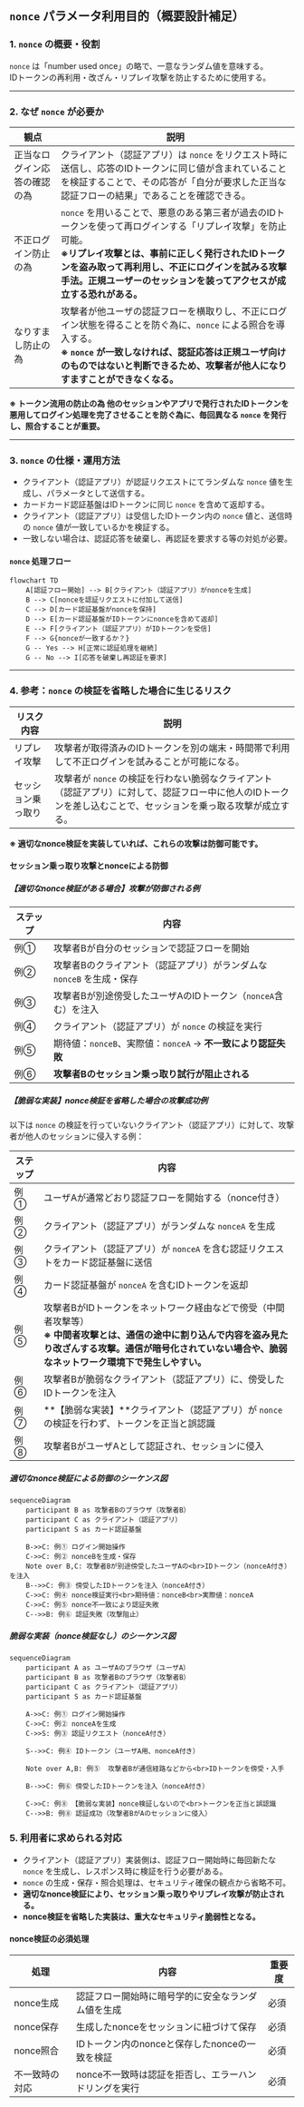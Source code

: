
## `nonce` パラメータ利用目的（概要設計補足）

### 1. `nonce` の概要・役割  
`nonce` は「number used once」の略で、一意なランダム値を意味する。  
IDトークンの再利用・改ざん・リプレイ攻撃を防止するために使用する。

---

### 2. なぜ `nonce` が必要か

| 観点 | 説明 |
|------|------|
| 正当なログイン応答の確認の為 | クライアント（認証アプリ）は `nonce` をリクエスト時に送信し、応答のIDトークンに同じ値が含まれていることを検証することで、その応答が「自分が要求した正当な認証フローの結果」であることを確認できる。 |
| 不正ログイン防止の為 | `nonce` を用いることで、悪意のある第三者が過去のIDトークンを使って再ログインする「リプレイ攻撃」を防止可能。<br>**※リプレイ攻撃とは、事前に正しく発行されたIDトークンを盗み取って再利用し、不正にログインを試みる攻撃手法。正規ユーザーのセッションを装ってアクセスが成立する恐れがある。** |
| なりすまし防止の為 | 攻撃者が他ユーザの認証フローを横取りし、不正にログイン状態を得ることを防ぐ為に、`nonce` による照合を導入する。<br>**※ `nonce` が一致しなければ、認証応答は正規ユーザ向けのものではないと判断できるため、攻撃者が他人になりすますことができなくなる。** |


**※ トークン流用の防止の為  他のセッションやアプリで発行されたIDトークンを悪用してログイン処理を完了させることを防ぐ為に、毎回異なる `nonce` を発行し、照合することが重要。** 

---

### 3. `nonce` の仕様・運用方法

- クライアント（認証アプリ）が認証リクエストにてランダムな `nonce` 値を生成し、パラメータとして送信する。  
- カードカード認証基盤はIDトークンに同じ `nonce` を含めて返却する。  
- クライアント（認証アプリ）は受信したIDトークン内の `nonce` 値と、送信時の `nonce` 値が一致しているかを検証する。  
- 一致しない場合は、認証応答を破棄し、再認証を要求する等の対処が必要。

#### `nonce` 処理フロー

```mermaid
flowchart TD
    A[認証フロー開始] --> B[クライアント（認証アプリ）がnonceを生成]
    B --> C[nonceを認証リクエストに付加して送信]
    C --> D[カード認証基盤がnonceを保持]
    D --> E[カード認証基盤がIDトークンにnonceを含めて返却]
    E --> F[クライアント（認証アプリ）がIDトークンを受信]
    F --> G{nonceが一致するか？}
    G -- Yes --> H[正常に認証処理を継続]
    G -- No --> I[応答を破棄し再認証を要求]
```

---

### 4. 参考：`nonce` の検証を省略した場合に生じるリスク

| リスク内容 | 説明 |
|------------|------|
| リプレイ攻撃 | 攻撃者が取得済みのIDトークンを別の端末・時間帯で利用して不正ログインを試みることが可能になる。 |
| セッション乗っ取り | 攻撃者が `nonce` の検証を行わない脆弱なクライアント（認証アプリ）に対して、認証フロー中に他人のIDトークンを差し込むことで、セッションを乗っ取る攻撃が成立する。 |

**※ 適切なnonce検証を実装していれば、これらの攻撃は防御可能です。**


#### セッション乗っ取り攻撃とnonceによる防御

##### 【適切なnonce検証がある場合】攻撃が防御される例

| ステップ | 内容 |
|---------|------|
| 例① | 攻撃者Bが自分のセッションで認証フローを開始 |
| 例② | 攻撃者Bのクライアント（認証アプリ）がランダムな `nonceB` を生成・保存 |
| 例③ | 攻撃者Bが別途傍受したユーザAのIDトークン（`nonceA`含む）を注入 |
| 例④ | クライアント（認証アプリ）が `nonce` の検証を実行 |
| 例⑤ | 期待値：`nonceB`、実際値：`nonceA` → **不一致により認証失敗** |
| 例⑥ | **攻撃者Bのセッション乗っ取り試行が阻止される** |

##### 【脆弱な実装】nonce検証を省略した場合の攻撃成功例

以下は `nonce` の検証を行っていないクライアント（認証アプリ）に対して、攻撃者が他人のセッションに侵入する例：

| ステップ | 内容 |
|---------|------|
| 例① | ユーザAが通常どおり認証フローを開始する（nonce付き） |
| 例② | クライアント（認証アプリ）がランダムな `nonceA` を生成 |
| 例③ | クライアント（認証アプリ）が `nonceA` を含む認証リクエストをカード認証基盤に送信 |
| 例④ | カード認証基盤が `nonceA` を含むIDトークンを返却 |
| 例⑤ | 攻撃者BがIDトークンをネットワーク経由などで傍受（中間者攻撃等）<br>**※ 中間者攻撃とは、通信の途中に割り込んで内容を盗み見たり改ざんする攻撃。通信が暗号化されていない場合や、脆弱なネットワーク環境下で発生しやすい。** |
| 例⑥ | 攻撃者Bが脆弱なクライアント（認証アプリ）に、傍受したIDトークンを注入 |
| 例⑦ | **【脆弱な実装】**クライアント（認証アプリ）が `nonce` の検証を行わず、トークンを正当と誤認識 |
| 例⑧ | 攻撃者BがユーザAとして認証され、セッションに侵入 |

##### 適切なnonce検証による防御のシーケンス図

```mermaid
sequenceDiagram
    participant B as 攻撃者Bのブラウザ（攻撃者B）
    participant C as クライアント（認証アプリ）
    participant S as カード認証基盤

    B->>C: 例① ログイン開始操作
    C->>C: 例② nonceBを生成・保存
    Note over B,C: 攻撃者Bが別途傍受したユーザAの<br>IDトークン（nonceA付き）を注入
    B-->>C: 例③ 傍受したIDトークンを注入（nonceA付き）
    C->>C: 例④ nonce検証実行<br>期待値：nonceB<br>実際値：nonceA
    C->>C: 例⑤ nonce不一致により認証失敗
    C-->>B: 例⑥ 認証失敗（攻撃阻止）
```

##### 脆弱な実装（nonce検証なし）のシーケンス図

```mermaid
sequenceDiagram
    participant A as ユーザAのブラウザ（ユーザA）
    participant B as 攻撃者Bのブラウザ（攻撃者B）
    participant C as クライアント（認証アプリ）
    participant S as カード認証基盤

    A->>C: 例① ログイン開始操作
    C->>C: 例② nonceAを生成
    C->>S: 例③ 認証リクエスト（nonceA付き）

    S-->>C: 例④ IDトークン（ユーザA用、nonceA付き）

    Note over A,B: 例⑤  攻撃者Bが通信経路などから<br>IDトークンを傍受・入手

    B-->>C: 例⑥ 傍受したIDトークンを注入（nonceA付き）

    C->>C: 例⑧ 【脆弱な実装】nonce検証しないので<br>トークンを正当と誤認識
    C-->>B: 例⑧ 認証成功（攻撃者BがAのセッションに侵入）
```

### 5. 利用者に求められる対応

- クライアント（認証アプリ）実装側は、認証フロー開始時に毎回新たな `nonce` を生成し、レスポンス時に検証を行う必要がある。  
- `nonce` の生成・保存・照合処理は、セキュリティ確保の観点から省略不可。
- **適切なnonce検証により、セッション乗っ取りやリプレイ攻撃が防止される。**
- **nonce検証を省略した実装は、重大なセキュリティ脆弱性となる。**

#### nonce検証の必須処理

| 処理 | 内容 | 重要度 |
|-----|------|--------|
| nonce生成 | 認証フロー開始時に暗号学的に安全なランダム値を生成 | 必須 |
| nonce保存 | 生成したnonceをセッションに紐づけて保存 | 必須 |
| nonce照合 | IDトークン内のnonceと保存したnonceの一致を検証 | 必須 |
| 不一致時の対応 | nonce不一致時は認証を拒否し、エラーハンドリングを実行 | 必須 |
